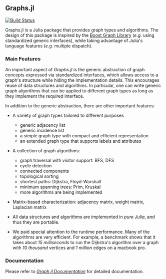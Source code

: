 ## Graphs.jl

[![Build Status](https://travis-ci.org/JuliaLang/Graphs.jl.png)](https://travis-ci.org/johnmyleswhite/Graphs.jl)

Graphs.jl is a Julia package that provides graph types and algorithms. The design of this package is inspired by the [Boost Graph Library](http://www.boost.org/doc/libs/1_53_0/libs/graph/doc/index.html) (*e.g.* using standardized generic interfaces), while taking advantage of Julia's language features (*e.g.* multiple dispatch).


### Main Features

An important aspect of *Graphs.jl* is the generic abstraction of graph concepts expressed via standardized interfaces, which allows access to a graph's structure while hiding the implementation details. This encourages reuse of data structures and algorithms. In particular, one can write generic graph algorithms that can be applied to different graph types as long as they implement the required interface. 

In addition to the generic abstraction, there are other important features:

* A variety of graph types tailored to different purposes 
    - generic adjacency list
    - generic incidence list
    - a simple graph type with compact and efficient representation
    - an extended graph type that supports labels and attributes

* A collection of graph algorithms:
    - graph traversal with visitor support: BFS, DFS
    - cycle detection
    - connected components
    - topological sorting
    - shortest paths: Dijkstra, Floyd-Warshall
    - minimum spanning trees: Prim, Kruskal
    - more algorithms are being implemented
    
* Matrix-based characterization: adjacency matrix, weight matrix, Laplacian matrix

* All data structures and algorithms are implemented in *pure Julia*, and thus they are portable.

* We paid special attention to the runtime performance. Many of the algorithms are very efficient. For example, a benchmark shows that it takes about *15 milliseconds* to run the Dijkstra's algorithm over a graph with *10 thousand* vertices and *1 million*  edges on a macbook pro.


### Documentation

Please refer to [*Graph.jl Documentation*](http://julialang.org/Graphs.jl/index.html) for detailed documentation.

